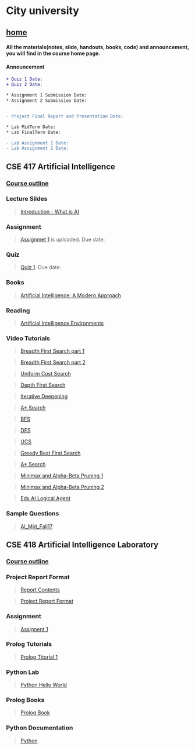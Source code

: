 # City university

## [home](https://suptaphilip.github.io/)


#### All the materials(notes, slide, handouts, books, code) and announcement, you will find in the course home page.
#### Announcement

```diff
+ Quiz 1 Date: 
+ Quiz 2 Date: 

* Assignment 1 Submission Date:
* Assignment 2 Submission Date:


- Project Final Report and Presentation Date:

* Lab MidTerm Date:
* Lab FinalTerm Date:

- Lab Assignment 1 Date:
- Lab Assignment 2 Date:
```



## CSE 417 Artificial Intelligence


### [Course outline](https://github.com/suptaphilip/Artificial-Intelligence-Spring2019/raw/AI-Theory/CSE%20417%20Artificial%20Intelligence.pdf)



### Lecture Sildes

  >  [Introduction - What is AI](https://github.com/suptaphilip/Artificial-Intelligence-Spring2019/raw/AI-Theory/L1.pdf)
  
 
### Assignment
> [Assignmet 1]() is uploaded. Due date: 

### Quiz
> [Quiz 1](). Due date: 


### Books
> [Artificial Intelligence: A Modern Approach](https://github.com/suptaphilip/Artificial-Intelligence/raw/AI-Theory/Book.pdf)

### Reading
> [Artificial Intelligence Environments](https://medium.com/@jrodthoughts/6-types-of-artificial-intelligence-environments-825e3c47d998)


### Video Tutorials
> [Breadth First Search part 1](https://www.youtube.com/watch?v=1wu2sojwsyQ)

> [Breadth First Search part 2](https://www.youtube.com/watch?v=n3fPL9q_Nyc)

> [Uniform Cost Search](https://www.youtube.com/watch?v=dRMvK76xQJI)

> [Depth First Search](https://www.youtube.com/watch?v=h1RYvCfuoN4)

> [Iterative Deepening](https://www.youtube.com/watch?v=Y85ECk_H3h4)

> [A* Search](https://www.youtube.com/watch?v=6TsL96NAZCo)

> [BFS](https://www.youtube.com/watch?v=aJnDZscuoj8)

> [DFS](https://www.youtube.com/watch?v=fKcXyDMHxRw)

> [UCS](https://www.youtube.com/watch?v=-FY7t2kqWX4)

> [Greedy Best First Search](https://www.youtube.com/watch?v=HMAHrQHmrUQ)

> [A* Search](https://www.youtube.com/watch?v=iTJvWfmp1vw)

> [Minimax and Alpha-Beta Pruning 1](https://www.youtube.com/watch?v=J1GoI5WHBto)

> [Minimax and Alpha-Beta Pruning 2](https://www.youtube.com/watch?v=zp3VMe0Jpf8)

>[Edx AI Logical Agent](https://www.youtube.com/playlist?list=PLsKO0VhT8TXoermsACYXjKw2_xYOts7jL)


### Sample Questions

>[AI_Mid_Fall17]()




## CSE 418 Artificial Intelligence Laboratory

### [Course outline](https://github.com/suptaphilip/Artificial-Intelligence-Spring2019/raw/AI-Laboratory/CSE%20418%20Artificial%20Intelligence%20Lab.pdf)

### Project Report Format
>[Report Contents](https://github.com/suptaphilip/Artificial-Intelligence-Spring2019/raw/AI-Laboratory/Project%20Report%20Format.pdf)

>[Project Report Format](https://github.com/suptaphilip/Artificial-Intelligence-Spring2019/raw/AI-Laboratory/Thesis%20Template%20copy.pdf)



### Assignment
> [Assignent 1]()


### Prolog Tutorials

> [Prolog Titorial 1]()


### Python Lab

>[Python Hello World]()



### Prolog Books

> [Prolog Book](https://github.com/suptaphilip/Artificial-Intelligence/raw/AI-Lab/Prolog%20textbook.pdf)

### Python Documentation

>[Python](https://github.com/suptaphilip/Artificial-Intelligence/blob/AI-Lab/Object-OrientedProgramminginPython.pdf)


